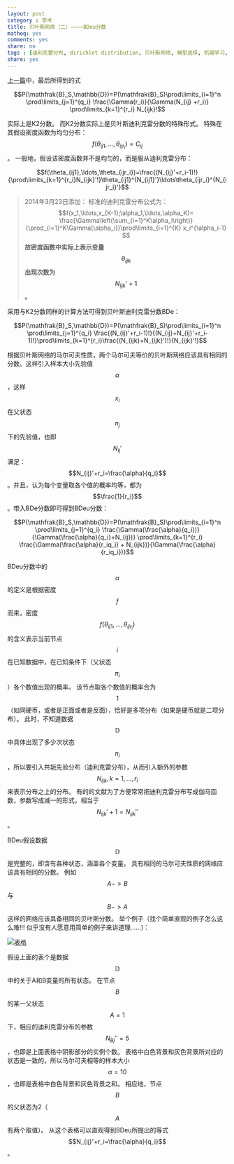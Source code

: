 ```yaml
---
layout: post 
category : 学术
title: 贝叶斯网络（二）————BDeu分数
matheq: yes
comments: yes
share: no
tags : [迪利克雷分布, dirichlet distribution, 贝叶斯网络, 模型选择, 机器学习, bdeu]  
share: yes
---
```


[上一篇](https://yanshuo.name/cn/2014/02/dirichlet/ "贝叶斯网络（一）————模型选择与迪利克雷分布")中，最后所得到的式

$$P(\mathfrak{B}_S,\mathbb{D})=P(\mathfrak{B}_S)\prod\limits_{i=1}^n \prod\limits_{j=1}^{q_i} \frac{\Gamma(r_i)}{\Gamma(N_{ij} +r_i)} \prod\limits_{k=1}^{r_i} N_{ijk}!$$

实际上是K2分数。
而K2分数实际上是贝叶斯迪利克雷分数的特殊形式。
特殊在其假设密度函数为均匀分布：$$f(\theta_{ij1},\ldots,\theta_{ijr_i})=C_{ij}$$。
一般地，假设该密度函数并不是均匀的，而是服从迪利克雷分布：

 $$f(\theta_{ij1},\ldots,\theta_{ijr_i})=\frac{(N_{ij}'+r_i-1)!}{\prod\limits_{k=1}^{r_i}N_{ijk}'!}\theta_{ij1}^{N_{ij1}'}\ldots\theta_{ijr_i}^{N_{ijr_i}'}$$

> 2014年3月23日添加：
> 标准的迪利克雷分布公式为：
> $$f(x_1,\ldots,x_{K-1};\alpha_1,\ldots,\alpha_K)= \frac{\Gamma\left(\sum_{i=1}^K\alpha_i\right)}{\prod_{i=1}^K\Gamma(\alpha_i)}\prod\limits_{i=1}^{K} x_i^{\alpha_i-1} $$
> __故密度函数中实际上表示变量$$\theta_{ijk}$$出现次数为$$N_{ijk}'+1$$。__ 

采用与K2分数同样的计算方法可得到贝叶斯迪利克雷分数BDe：

$$P(\mathfrak{B}_S,\mathbb{D})=P(\mathfrak{B}_S)\prod\limits_{i=1}^n \prod\limits_{j=1}^{q_i} \frac{(N_{ij}'+r_i-1)!}{(N_{ij}+N_{ij}'+r_i-1)!}\prod\limits_{k=1}^{r_i}\frac{(N_{ijk}+N_{ijk}')!}{N_{ijk}'!}$$

根据贝叶斯网络的马尔可夫性质，两个马尔可夫等价的贝叶斯网络应该具有相同的分数。这样引入样本大小先验值$$\alpha$$，这样$$x_i$$在父状态$$\pi_j$$下的先验值，也即$$N_{ij}'$$满足：$$N_{ij}'+r_i=\frac{\alpha}{q_i}$$。并且，认为每个变量取各个值的概率均等，都为$$\frac{1}{r_i}$$。带入BDe分数即可得到BDeu分数：

$$P(\mathfrak{B}_S,\mathbb{D})=P(\mathfrak{B}_S)\prod\limits_{i=1}^n \prod\limits_{j=1}^{q_i} \frac{\Gamma(\frac{\alpha}{q_i})}{\Gamma(\frac{\alpha}{q_i}+N_{ij})} \prod\limits_{k=1}^{r_i} \frac{\Gamma(\frac{\alpha}{r_iq_i} + N_{ijk})}{\Gamma(\frac{\alpha}{r_iq_i})}$$

BDeu分数中的$$\alpha$$的定义是根据密度$$f$$而来，密度$$f(\theta_{ij1},\ldots,\theta_{ijr_i})$$的含义表示当前节点$$i$$在已知数据中，在已知条件下（父状态$$\pi_i$$）各个数值出现的概率。
该节点取各个数值的概率合为$$1$$（如同硬币，或者是正面或者是反面），恰好是多项分布（如果是硬币就是二项分布）。
此时，不知道数据$$\mathbb{D}$$中具体出现了多少次状态$$\pi_i$$，所以要引入共轭先验分布（迪利克雷分布），从而引入额外的参数$$N_{ijk}, k=1,\ldots, r_i$$来表示分布之上的分布。
有的的文献为了方便常常把迪利克雷分布写成伽马函数，参数写成减一的形式，相当于$$N_{ijk}'+1=N_{ijk}''$$。

BDeu假设数据$$\mathbb{D}$$是完整的，即含有各种状态，涵盖各个变量。
具有相同的马尔可夫性质的网络应该具有相同的分数。
例如$$A -> B$$与$$B -> A$$这样的网络应该具备相同的贝叶斯分数。
举个例子（找个简单直观的例子怎么这么难!!! 似乎没有人愿意用简单的例子来讲道理……)： 

<a class="fancybox" rel="gallary1" href="https://2s66lw.blu.livefilestore.com/y2pfE136N7MTZ50yIqApvkwxOyqXxUrnBlVE1GRGFhIEAHTAwtx7O9Kmf3pihzTO7hTVfqLM2hj5JCQ4655DYtyzNxRqQ3NveWPWCSj61bc0mk/tb.png" title="表格"><img src="https://2s66lw.blu.livefilestore.com/y2pfE136N7MTZ50yIqApvkwxOyqXxUrnBlVE1GRGFhIEAHTAwtx7O9Kmf3pihzTO7hTVfqLM2hj5JCQ4655DYtyzNxRqQ3NveWPWCSj61bc0mk/tb.png" alt="表格"/></a>

假设上面的表个是数据$$\mathbb{D}$$中的关于A和B变量的所有状态。
在节点$$B$$的某一父状态$$A=1$$下，相应的迪利克雷分布的参数$$N_{Bj}''=5$$，也即是上面表格中阴影部分的实例个数。
表格中白色背景和灰色背景所对应的状态是一致的，所以马尔可夫相等的样本大小$$\alpha=10$$，也即是表格中白色背景和灰色背景之和。
相应地，节点$$B$$的父状态为2（$$A$$有两个取值）。
从这个表格可以直观得到BDeu所提出的等式$$N_{ij}'+r_i=\frac{\alpha}{q_i}$$。
